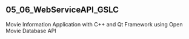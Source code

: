 ## 05_06_WebServiceAPI_GSLC

Movie Information Application with C++ and Qt Framework using Open Movie Database API
